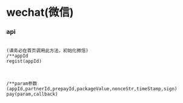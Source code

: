 # wechat\(微信\)

### api

```

(请务必在首页调用此方法，初始化微信)
/**appId
regist(appId)



/**param参数(appId,partnerId,prepayId,packageValue,nonceStr,timeStamp,sign)
pay(param,callback)





```



